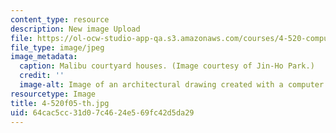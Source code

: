 ```yaml
---
content_type: resource
description: New image Upload
file: https://ol-ocw-studio-app-qa.s3.amazonaws.com/courses/4-520-computational-design-i-theory-and-applications-fall-2005/64cac5cc31d07c4624e569fc42d5da29_4-520f05-th.jpg
file_type: image/jpeg
image_metadata:
  caption: Malibu courtyard houses. (Image courtesy of Jin-Ho Park.)
  credit: ''
  image-alt: Image of an architectural drawing created with a computer program.
resourcetype: Image
title: 4-520f05-th.jpg
uid: 64cac5cc-31d0-7c46-24e5-69fc42d5da29
---
```


